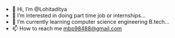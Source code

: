 - 👋 Hi, I’m @Lohitaditya
- 👀 I’m interested in doing part time job or internships...
- 🌱 I’m currently learning computer science engineering B.tech...
- 📫 How to reach me mbp98488@gmail.com

<!---
Lohitaditya/Lohitaditya is a ✨ special ✨ repository because its `README.md` (this file) appears on your GitHub profile.
You can click the Preview link to take a look at your changes.
--->
